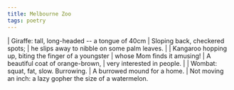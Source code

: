 ```yaml
---
title: Melbourne Zoo
tags: poetry
---
```


| Giraffe: tall, long-headed -- a tongue of 40cm
| Sloping back, checkered spots;
| he slips away to nibble on some palm leaves.
|
| Kangaroo hopping up, biting the finger of a youngster
| whose Mom finds it amusing!
| A beautiful coat of orange-brown,
| very interested in people.
|
| Wombat: squat, fat, slow.  Burrowing.
| A burrowed mound for a home.
| Not moving an inch: a lazy gopher the size of a watermelon.
